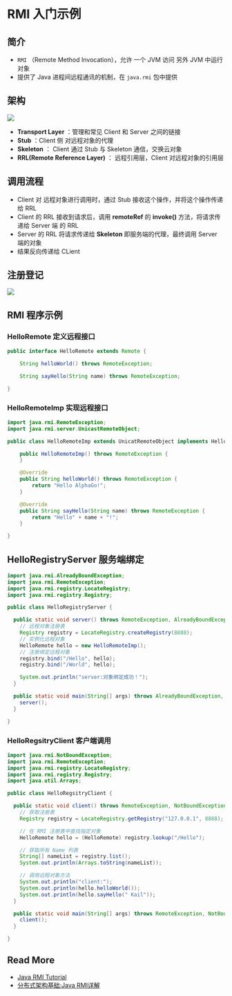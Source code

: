 # RMI 入门示例



## 简介

- `RMI`  （Remote Method Invocation），允许 一个 JVM 访问 另外 JVM 中运行对象
- 提供了 Java 进程间远程通讯的机制，在 `java.rmi` 包中提供



## 架构



![](https://www.tutorialspoint.com/java_rmi/images/rmi_architecture.jpg)

- **Transport Layer** ：管理和常见 Client 和 Server 之间的链接
- **Stub** ：Client 侧 对远程对象的代理
- **Skeleton** ： Client 通过 Stub 与 Skeleton 通信，交换云对象
- **RRL(Remote Reference Layer)** ： 远程引用层，Client 对远程对象的引用层



## 调用流程

- Client 对 远程对象进行调用时，通过 Stub 接收这个操作，并将这个操作传递给 RRL
- Client 的 RRL 接收到请求后，调用 **remoteRef** 的 **invoke()** 方法，将请求传递给 Server 端 的 RRL
- Server 的 RRL 将请求传递给 **Skeleton** 即服务端的代理，最终调用 Server 端的对象
- 结果反向传递给 CLient



## 注册登记

![](https://www.tutorialspoint.com/java_rmi/images/registry.jpg)



## RMI 程序示例

### HelloRemote 定义远程接口

```java
public interface HelloRemote extends Remote {

    String helloWorld() throws RemoteException;

    String sayHello(String name) throws RemoteException;

}
```



### HelloRemoteImp 实现远程接口

```java
import java.rmi.RemoteException;
import java.rmi.server.UnicastRemoteObject;

public class HelloRemoteImp extends UnicatRemoteObject implements HelloRemote {

    public HelloRemoteImp() throws RemoteException {
    }

    @Override
    public String helloWorld() throws RemoteException {
        return "Hello AlphaGo!";
    }

    @Override
    public String sayHello(String name) throws RemoteException {
        return "Hello" + name + "!";
    }

}
```



## HelloRegistryServer 服务端绑定

```java
import java.rmi.AlreadyBoundException;
import java.rmi.RemoteException;
import java.rmi.registry.LocateRegistry;
import java.rmi.registry.Registry;

public class HelloRegistryServer {

  public static void server() throws RemoteException, AlreadyBoundException {
    // 远程对象注册表
    Registry registry = LocateRegistry.createRegistry(8888);
    // 实例化远程对象
    HelloRemote hello = new HelloRemoteImp();
    // 注册绑定远程对象
    registry.bind("/Hello", hello);
    registry.bind("/World", hello);

    System.out.println("server:对象绑定成功！");
  }

  public static void main(String[] args) throws AlreadyBoundException, RemoteException {
    server();
  }

}
```



### HelloRegsitryClient 客户端调用

```java
import java.rmi.NotBoundException;
import java.rmi.RemoteException;
import java.rmi.registry.LocateRegistry;
import java.rmi.registry.Registry;
import java.util.Arrays;

public class HelloRegsitryClient {

  public static void client() throws RemoteException, NotBoundException {
    // 获取注册表
    Registry registry = LocateRegistry.getRegistry("127.0.0.1", 8888);

    // 在 RMI 注册表中查找指定对象
    HelloRemote hello = (HelloRemote) registry.lookup("/Hello");

    // 获取所有 Name 列表
    String[] nameList = registry.list();
    System.out.println(Arrays.toString(nameList));

    // 调用远程对象方法
    System.out.println("client:");
    System.out.println(hello.helloWorld());
    System.out.println(hello.sayHello(" Kail"));
  }

  public static void main(String[] args) throws RemoteException, NotBoundException {
    client();
  }

}
```





## Read More

- [Java RMI Tutorial](https://www.tutorialspoint.com/java_rmi/)
- [分布式架构基础:Java RMI详解](https://www.jianshu.com/p/de85fad05dcb)